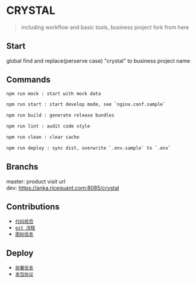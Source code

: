 # CRYSTAL

> including workflow and basic tools, business project fork from here

## Start

global find and replace(perserve case) "crystal" to business project name

## Commands

```bash
npm run mock : start with mock data

npm run start : start develop mode, see `nginx.conf.sample`

npm run build : generate release bundles

npm run lint : audit code style

npm run clean : clear cache

npm run deploy : sync dist, overwrite `.env.sample` to `.env`
```

## Branchs

master: product visit url  
dev: https://anka.ricequant.com:8085/crystal

## Contributions

- [`代码规范`](http://wiki.ricequant.com/pages/viewpage.action?pageId=45875427)
- [`git 流程`](http://wiki.ricequant.com/pages/viewpage.action?pageId=17269198)
- [`图标信息`](http://wiki.ricequant.com/pages/viewpage.action?pageId=19562729)

## Deploy

- [`部署信息`](http://wiki.ricequant.com/pages/viewpage.action?pageId=52233128)
- [`发包协议`](http://wiki.ricequant.com/pages/viewpage.action?pageId=52232790)
